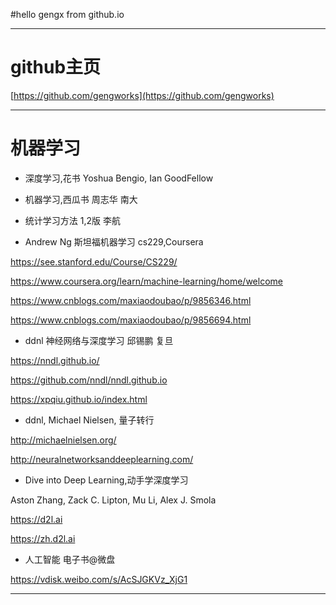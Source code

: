 ﻿

#hello gengx from github.io

***
# github主页

[https://github.com/gengworks](https://github.com/gengworks)

***
# 机器学习


* 深度学习,花书 Yoshua Bengio, Ian GoodFellow


* 机器学习,西瓜书 周志华 南大


* 统计学习方法 1,2版 李航



* Andrew Ng 斯坦福机器学习 cs229,Coursera

https://see.stanford.edu/Course/CS229/


https://www.coursera.org/learn/machine-learning/home/welcome

https://www.cnblogs.com/maxiaodoubao/p/9856346.html

https://www.cnblogs.com/maxiaodoubao/p/9856694.html



* ddnl 神经网络与深度学习 邱锡鹏 复旦

https://nndl.github.io/

https://github.com/nndl/nndl.github.io

https://xpqiu.github.io/index.html



* ddnl, Michael Nielsen, 量子转行

http://michaelnielsen.org/

http://neuralnetworksanddeeplearning.com/



* Dive into Deep Learning,动手学深度学习

Aston Zhang, Zack C. Lipton, Mu Li, Alex J. Smola

https://d2l.ai

https://zh.d2l.ai



* 人工智能 电子书@微盘

https://vdisk.weibo.com/s/AcSJGKVz_XjG1

***

